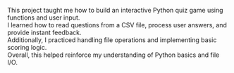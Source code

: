 This project taught me how to build an interactive Python quiz game using functions and user input.  
I learned how to read questions from a CSV file, process user answers, and provide instant feedback.  
Additionally, I practiced handling file operations and implementing basic scoring logic.  
Overall, this helped reinforce my understanding of Python basics and file I/O.
